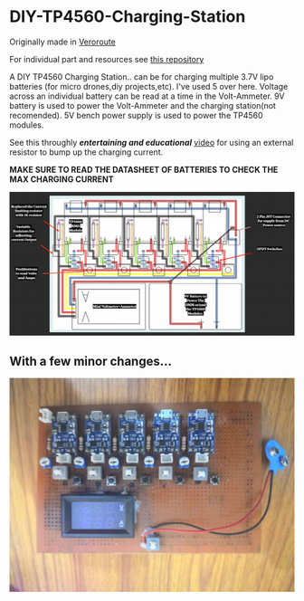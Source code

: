 # DIY-TP4560-Charging-Station

Originally made in [Veroroute](https://sourceforge.net/projects/veroroute/)

For individual part and resources see [this repository](https://github.com/rohit-kumar-j/VeroRoute-Custom-Components)

A DIY TP4560 Charging Station.. can be for charging multiple 3.7V lipo batteries (for micro drones,diy projects,etc). I've used 5 over here. Voltage across an individual battery can be read at a time in the Volt-Ammeter. 9V battery is used to power the Volt-Ammeter and the charging station(not recomended). 5V bench power supply is used to power the TP4560 modules.


See this throughly **_entertaining and educational_** [video](https://www.youtube.com/watch?v=XPCI61uYa44&ab_channel=Sorin-DIYElectricalNerd) for using an external resistor to bump up the charging current. 

**MAKE SURE TO READ THE DATASHEET OF BATTERIES TO CHECK THE MAX CHARGING CURRENT**

<img src="https://github.com/rohit-kumar-j/DIY-TP4560-Charging-Station/blob/main/Charging%20Station/Charging%20Station%20Vrt%20Preview.PNG">

## With a few minor changes...

<img src="https://github.com/rohit-kumar-j/DIY-TP4560-Charging-Station/blob/main/Charging%20Station/Charging%20Station%20Image.jpeg">
